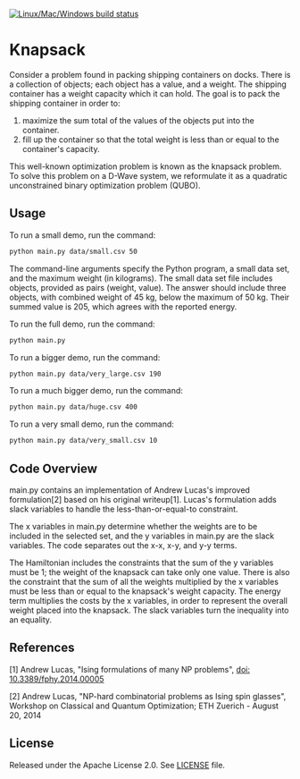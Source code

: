 [![Linux/Mac/Windows build status](
  https://circleci.com/gh/dwave-examples/knapsack.svg?style=svg)](
  https://circleci.com/gh/dwave-examples/knapsack)

# Knapsack

Consider a problem found in packing shipping containers on docks. There is a
collection of objects; each object has a value, and a weight. The shipping
container has a weight capacity which it can hold. The goal is to pack the
shipping container in order to:

1) maximize the sum total of the values of the objects put into the container.
2) fill up the container so that the total weight is less than or equal to the
   container's capacity.

This well-known optimization problem is known as the knapsack problem.
To solve this problem on a D-Wave system, we reformulate it as a quadratic
unconstrained binary optimization problem (QUBO).

## Usage

To run a small demo, run the command:

```bash
python main.py data/small.csv 50
```

The command-line arguments specify the Python program, a small data set, and the
maximum weight (in kilograms). The small data set file includes objects,
provided as pairs (weight, value).  The answer should include three objects,
with combined weight of 45 kg, below the maximum of 50 kg. Their summed value is
205, which agrees with the reported energy.

To run the full demo, run the command:

```bash
python main.py
```

To run a bigger demo, run the command:

```bash
python main.py data/very_large.csv 190
```

To run a much bigger demo, run the command:

```bash
python main.py data/huge.csv 400
```

To run a very small demo, run the command:

```bash
python main.py data/very_small.csv 10
```

## Code Overview

main.py contains an implementation of Andrew Lucas's improved formulation[2]
based on his original writeup[1]. Lucas's formulation adds slack variables to
handle the less-than-or-equal-to constraint.

The x variables in main.py determine whether the weights are to be included in
the selected set, and the y variables in main.py are the slack variables.  The
code separates out the x-x, x-y, and y-y terms.

The Hamiltonian includes the constraints that the sum of the y variables must be
1; the weight of the knapsack can take only one value. There is also the
constraint that the sum of all the weights multiplied by the x variables must be
less than or equal to the knapsack's weight capacity. The energy term multiplies
the costs by the x variables, in order to represent the overall weight placed
into the knapsack. The slack variables turn the inequality into an equality.

## References

[1] Andrew Lucas, "Ising formulations of many NP problems", [doi:
10.3389/fphy.2014.00005](https://www.frontiersin.org/articles/10.3389/fphy.2014.00005/full)

[2] Andrew Lucas, "NP-hard combinatorial problems as Ising spin glasses", Workshop
on Classical and Quantum Optimization; ETH Zuerich - August 20, 2014

## License

Released under the Apache License 2.0. See [LICENSE](LICENSE) file.
